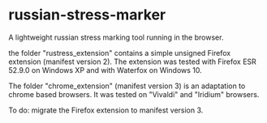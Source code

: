 # russian-stress-marker

A lightweight russian stress marking tool running in the browser.

the folder "rustress_extension" contains a simple unsigned Firefox extension (manifest version 2).
The extension was tested with Firefox ESR 52.9.0  on Windows XP and with  Waterfox on Windows 10.

The folder "chrome_extension" (manifest version 3) is an adaptation to chrome based browsers.
It was tested on "Vivaldi" and "Iridium" browsers.

To do: migrate the Firefox extension to manifest version 3.

